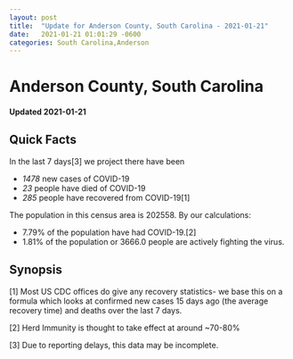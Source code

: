 ```yaml
---
layout: post
title:  "Update for Anderson County, South Carolina - 2021-01-21"
date:   2021-01-21 01:01:29 -0600
categories: South Carolina,Anderson
---
```


# Anderson County, South Carolina
#### Updated 2021-01-21

## Quick Facts

In the last 7 days[3] we project there have been
- *1478* new cases of COVID-19
- *23* people have died of COVID-19
- *285* people have recovered from COVID-19[1]

The population in this census area is 202558. By our calculations:
- 7.79% of the population have had COVID-19.[2]
- 1.81% of the population or 3666.0 people are actively fighting the virus.

## Synopsis




[1] Most US CDC offices do give any recovery statistics- we base this on a formula which looks at confirmed new cases
15 days ago (the average recovery time) and deaths over the last 7 days.

[2] Herd Immunity is thought to take effect at around ~70-80%

[3] Due to reporting delays, this data may be incomplete.
 
    